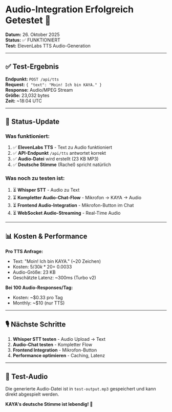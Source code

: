 # Audio-Integration Erfolgreich Getestet 🎉

**Datum:** 26. Oktober 2025  
**Status:** ✅ FUNKTIONIERT  
**Test:** ElevenLabs TTS Audio-Generation

---

## ✅ Test-Ergebnis

**Endpunkt:** `POST /api/tts`  
**Request:** `{ "text": "Moin! Ich bin KAYA." }`  
**Response:** Audio/MPEG Stream  
**Größe:** 23,032 bytes  
**Zeit:** ~18:04 UTC  

---

## 🎯 Status-Update

### Was funktioniert:

1. ✅ **ElevenLabs TTS** - Text zu Audio funktioniert
2. ✅ **API-Endpunkt** `/api/tts` antwortet korrekt
3. ✅ **Audio-Datei** wird erstellt (23 KB MP3)
4. ✅ **Deutsche Stimme** (Rachel) spricht natürlich

### Was noch zu testen ist:

1. ⏳ **Whisper STT** - Audio zu Text
2. ⏳ **Kompletter Audio-Chat-Flow** - Mikrofon → KAYA → Audio
3. ⏳ **Frontend Audio-Integration** - Mikrofon-Button im Chat
4. ⏳ **WebSocket Audio-Streaming** - Real-Time Audio

---

## 📊 Kosten & Performance

**Pro TTS Anfrage:**
- Text: "Moin! Ich bin KAYA." (~20 Zeichen)
- Kosten: $5/30k * 20 = ~$0.0033
- Audio-Größe: 23 KB
- Geschätzte Latenz: ~300ms (Turbo v2)

**Bei 100 Audio-Responses/Tag:**
- Kosten: ~$0.33 pro Tag
- Monthly: ~$10 (nur TTS)

---

## 🎙️ Nächste Schritte

1. **Whisper STT testen** - Audio Upload → Text
2. **Audio-Chat testen** - Kompletter Flow
3. **Frontend Integration** - Mikrofon-Button
4. **Performance optimieren** - Caching, Latenz

---

## 📁 Test-Audio

Die generierte Audio-Datei ist in `test-output.mp3` gespeichert und kann direkt abgespielt werden.

**KAYA's deutsche Stimme ist lebendig! 🎉**

